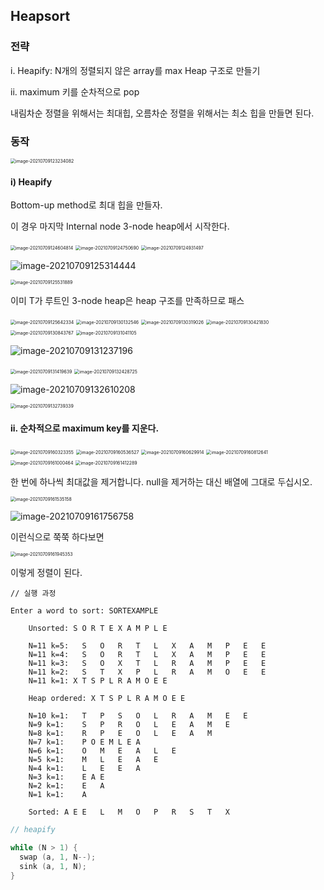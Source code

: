 ## Heapsort

### 전략

i. Heapify: N개의 정렬되지 않은 array를 max Heap 구조로 만들기

ii. maximum 키를 순차적으로 pop



내림차순 정렬을 위해서는 최대힙, 오름차순 정렬을 위해서는 최소 힙을 만들면 된다.



### 동작

<img src="https://github.com/doooooooong/studyBoard/blob/master/Data-structures/DS%20note/images/image-20210709123234082.png?raw=true" alt="image-20210709123234082" style="zoom:50%;" />



#### i) Heapify

Bottom-up method로 최대 힙을 만들자.



이 경우 마지막 Internal node 3-node heap에서 시작한다.

<img src="https://github.com/doooooooong/studyBoard/blob/master/Data-structures/DS%20note/images/image-20210709124604814.png?raw=true" alt="image-20210709124604814" style="zoom:50%;" />



<img src="https://github.com/doooooooong/studyBoard/blob/master/Data-structures/DS%20note/images/image-20210709124750690.png?raw=true" alt="image-20210709124750690" style="zoom:50%;" />





<img src="https://github.com/doooooooong/studyBoard/blob/master/Data-structures/DS%20note/images/image-20210709124931497.png?raw=true" alt="image-20210709124931497" style="zoom:50%;" />



![image-20210709125314444](https://github.com/doooooooong/studyBoard/blob/master/Data-structures/DS%20note/images/image-20210709125314444.png?raw=true)





<img src="https://github.com/doooooooong/studyBoard/blob/master/Data-structures/DS%20note/images/image-20210709125531889.png?raw=true" alt="image-20210709125531889" style="zoom:50%;" />



이미 T가 루트인 3-node heap은 heap 구조를 만족하므로 패스

<img src="https://github.com/doooooooong/studyBoard/blob/master/Data-structures/DS%20note/images/image-20210709125642334.png?raw=true" alt="image-20210709125642334" style="zoom:50%;" />



<img src="https://github.com/doooooooong/studyBoard/blob/master/Data-structures/DS%20note/images/image-20210709130132546.png?raw=true" alt="image-20210709130132546" style="zoom:50%;" />



<img src="https://github.com/doooooooong/studyBoard/blob/master/Data-structures/DS%20note/images/image-20210709130319026.png?raw=true" alt="image-20210709130319026" style="zoom:50%;" />



<img src="https://github.com/doooooooong/studyBoard/blob/master/Data-structures/DS%20note/images/image-20210709130421830.png?raw=true" alt="image-20210709130421830" style="zoom:50%;" />





<img src="https://github.com/doooooooong/studyBoard/blob/master/Data-structures/DS%20note/images/image-20210709130843767.png?raw=true" alt="image-20210709130843767" style="zoom:50%;" />



<img src="https://github.com/doooooooong/studyBoard/blob/master/Data-structures/DS%20note/images/image-20210709131041105.png?raw=true" alt="image-20210709131041105" style="zoom:50%;" />



![image-20210709131237196](https://github.com/doooooooong/studyBoard/blob/master/Data-structures/DS%20note/images/image-20210709131237196.png?raw=true)



<img src="https://github.com/doooooooong/studyBoard/blob/master/Data-structures/DS%20note/images/image-20210709131419639.png?raw=true" alt="image-20210709131419639" style="zoom:50%;" />





<img src="https://github.com/doooooooong/studyBoard/blob/master/Data-structures/DS%20note/images/image-20210709132428725.png?raw=true" alt="image-20210709132428725" style="zoom:50%;" />



![image-20210709132610208](https://github.com/doooooooong/studyBoard/blob/master/Data-structures/DS%20note/images/image-20210709132610208.png?raw=true)



<img src="https://github.com/doooooooong/studyBoard/blob/master/Data-structures/DS%20note/images/image-20210709132739339.png?raw=true" alt="image-20210709132739339" style="zoom:50%;" />



#### ii. 순차적으로 maximum key를 지운다.

<img src="https://github.com/doooooooong/studyBoard/blob/master/Data-structures/DS%20note/images/image-20210709160323355.png?raw=true" alt="image-20210709160323355" style="zoom:50%;" />



<img src="https://github.com/doooooooong/studyBoard/blob/master/Data-structures/DS%20note/images/image-20210709160536527.png?raw=true" alt="image-20210709160536527" style="zoom:50%;" />

<img src="https://github.com/doooooooong/studyBoard/blob/master/Data-structures/DS%20note/images/image-20210709160629914.png?raw=true" alt="image-20210709160629914" style="zoom:50%;" />

<img src="https://github.com/doooooooong/studyBoard/blob/master/Data-structures/DS%20note/images/image-20210709160812641.png?raw=true" alt="image-20210709160812641" style="zoom:50%;" />



<img src="https://github.com/doooooooong/studyBoard/blob/master/Data-structures/DS%20note/images/image-20210709161000464.png?raw=true" alt="image-20210709161000464" style="zoom:50%;" />



<img src="https://github.com/doooooooong/studyBoard/blob/master/Data-structures/DS%20note/images/image-20210709161412289.png?raw=true" alt="image-20210709161412289" style="zoom:50%;" />

한 번에 하나씩 최대값을 제거합니다. null을 제거하는 대신 배열에 그대로 두십시오.





<img src="https://github.com/doooooooong/studyBoard/blob/master/Data-structures/DS%20note/images/image-20210709161535158.png?raw=true" alt="image-20210709161535158" style="zoom:50%;" />



![image-20210709161756758](https://github.com/doooooooong/studyBoard/blob/master/Data-structures/DS%20note/images/image-20210709161756758.png?raw=true)



이런식으로 쭉쭉 하다보면



<img src="https://github.com/doooooooong/studyBoard/blob/master/Data-structures/DS%20note/images/image-20210709161945353.png?raw=true" alt="image-20210709161945353" style="zoom:50%;" />

이렇게 정렬이 된다.



```
// 실행 과정

Enter a word to sort: SORTEXAMPLE 

	Unsorted: S O R T E X A M P L E 
	
	N=11 k=5:	S	O	R	T	L	X	A	M	P	E	E 
	N=11 k=4:	S	O	R	T	L	X	A	M	P	E	E 
	N=11 k=3:	S	O	X	T	L	R	A	M	P	E	E 
	N=11 k=2:	S	T	X	P	L	R	A	M	O	E	E 
	N=11 k=1: X T S P L R A M O E E 
	
	Heap ordered: X T S P L R A M O E E				

	N=10 k=1:	T	P	S	O	L	R	A	M	E	E 
	N=9 k=1:	S	P	R	O	L	E	A	M	E 
	N=8 k=1:	R	P	E	O	L	E	A	M 
	N=7 k=1: 	P O E M L E A
	N=6 k=1:	O	M	E	A	L	E 
	N=5 k=1:	M	L	E	A	E 
	N=4 k=1:	L	E	E	A 
	N=3 k=1: 	E A E
	N=2 k=1:	E	A 
	N=1 k=1: 	A
	
	Sorted: A E E	L	M	O	P	R	S	T	X
```





```c
// heapify

while (N > 1) {
  swap (a, 1, N--);
  sink (a, 1, N);
}
```



